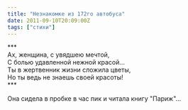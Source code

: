 ```yaml
---
title: "Незнакомке из 172го автобуса"
date: 2011-09-10T20:09:00Z
tags: ["стихи"]
---
```


\*\*\*  
Ах, женщина, с увядшею мечтой,  
С болью удавленной нежной красой…  
Ты в жертвенник жизни сложила цветы,  
Но ты ведь не знаешь своей красоты!  
\*\*\*

Она сидела в пробке в час пик и читала книгу "Париж"…  
